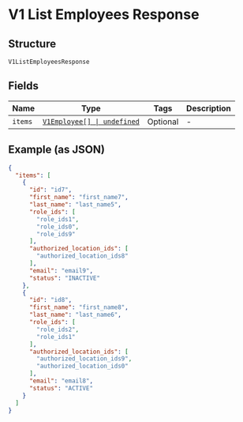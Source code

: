 
# V1 List Employees Response

## Structure

`V1ListEmployeesResponse`

## Fields

| Name | Type | Tags | Description |
|  --- | --- | --- | --- |
| `items` | [`V1Employee[] \| undefined`](/doc/models/v1-employee.md) | Optional | - |

## Example (as JSON)

```json
{
  "items": [
    {
      "id": "id7",
      "first_name": "first_name7",
      "last_name": "last_name5",
      "role_ids": [
        "role_ids1",
        "role_ids0",
        "role_ids9"
      ],
      "authorized_location_ids": [
        "authorized_location_ids8"
      ],
      "email": "email9",
      "status": "INACTIVE"
    },
    {
      "id": "id8",
      "first_name": "first_name8",
      "last_name": "last_name6",
      "role_ids": [
        "role_ids2",
        "role_ids1"
      ],
      "authorized_location_ids": [
        "authorized_location_ids9",
        "authorized_location_ids0"
      ],
      "email": "email8",
      "status": "ACTIVE"
    }
  ]
}
```

